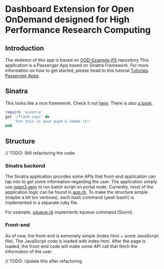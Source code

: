 # Dashboard Extension for Open OnDemand designed for High Performance Research Computing

## Introduction

The skeleton of this app is based on [OOD-Example-PS](https://github.com/OSC/ood-example-ps) repository This application is a Passenger App based on Sinatra Framework. For more information on how to get started, please head to this tutorial [Tutorials Passenger Apps](https://osc.github.io/ood-documentation/master/app-development/tutorials-passenger-apps.html).

## Sinatra

This looks like a nice framework. Check it out [here](http://sinatrarb.com/). There is also [a book](http://sinatra-org-book.herokuapp.com/).

```ruby
require 'sinatra'
get '/frank-says' do
    'Put this in your pipe & smoke it!'
end
```

## Structure

// TODO: Still refactoring the code.

### Sinatra backend

The Sinatra application provides some APIs that front-end application can tap into to get some information regarding the user. The application simply use [open3 gem](https://stdgems.org/open3/) to run batch script on portal node. Currently, most of the application logic can be found in [app.rb](app.r). To make the structure simple (maybe a bit too verbose), each bash command (yeah bash!) is implemented in a separate ruby file.

For example, [squeue.rb](squeue.rb) implements squeue command (Slurm). 

### Front-end

As of now, the front-end is extremely simple (index.html + some JavaScript file). The JavaScript code is loaded with index.html. After the page is loaded, the front-end code will make some API call that fetch the information of the user. 

// TODO: Update this after refactoring

